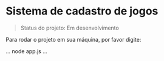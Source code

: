 # Sistema de cadastro de jogos

> Status do projeto: Em desenvolvimento

Para rodar o projeto em sua máquina, por favor digite:

...
node app.js
...
